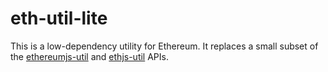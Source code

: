 # eth-util-lite

This is a low-dependency utility for Ethereum. It replaces a small subset of the [ethereumjs-util](https://github.com/ethereumjs/ethereumjs-util) and [ethjs-util](https://github.com/ethjs/ethjs-util) APIs.